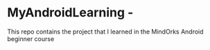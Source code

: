 # MyAndroidLearning -

This repo contains the project that I learned in the
MindOrks Android beginner course
